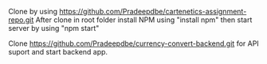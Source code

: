 Clone by using https://github.com/Pradeepdbe/cartenetics-assignment-repo.git
After clone in root folder install NPM using "install npm"
then start server by using "npm start"

Clone https://github.com/Pradeepdbe/currency-convert-backend.git for API suport and start backend app.
